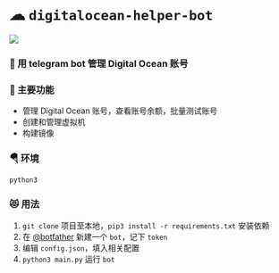 # ☁ `digitalocean-helper-bot`

![](.README.MD_images/1be8fb97.png)

### 🚚 用 telegram bot 管理 Digital Ocean 账号

### 🔖 主要功能

+ 管理 Digital Ocean 账号，查看账号余额，批量测试账号
+ 创建和管理虚拟机
+ 构建镜像

### 🪂 环境

```
python3
```

### 😻 用法

1. `git clone` 项目至本地，`pip3 install -r requirements.txt` 安装依赖
2. 在 [@botfather](https://t.me/botfather) 新建一个 `bot`，记下 `token`
3. 编辑 `config.json`，填入相关配置
4. `python3 main.py` 运行 `bot`
